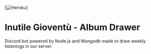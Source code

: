 [![Heroku](https://heroku-badge.herokuapp.com/?ig-album-drawer)]

# Inutile Gioventù - Album Drawer

Discord bot powered by Node.js and Mongodb made to draw weekly listenings in our server.
